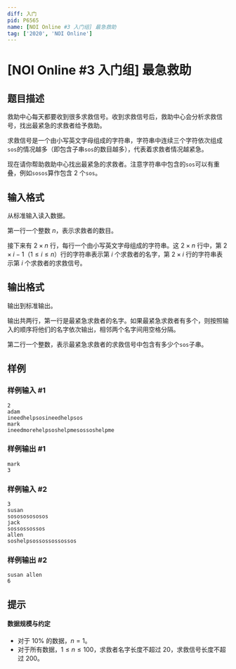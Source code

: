 ```yaml
---
diff: 入门
pid: P6565
name: [NOI Online #3 入门组] 最急救助
tag: ['2020', 'NOI Online']
---
```

# [NOI Online #3 入门组] 最急救助
## 题目描述

救助中心每天都要收到很多求救信号。收到求救信号后，救助中心会分析求救信号，找出最紧急的求救者给予救助。

求救信号是一个由小写英文字母组成的字符串，字符串中连续三个字符依次组成`sos`的情况越多（即包含子串`sos`的数目越多），代表着求救者情况越紧急。

现在请你帮助救助中心找出最紧急的求救者。注意字符串中包含的`sos`可以有重叠，例如`sosos`算作包含 $2$ 个`sos`。
## 输入格式

从标准输入读入数据。

第一行一个整数 $n$，表示求救者的数目。

接下来有 $2\times n$ 行，每行一个由小写英文字母组成的字符串。这 $2\times n$ 行中，第 $2\times i-1$（$1\le i\le n$）行的字符串表示第 $i$ 个求救者的名字，第 $2\times i$ 行的字符串表示第 $i$ 个求救者的求救信号。
## 输出格式

输出到标准输出。

输出共两行，第一行是最紧急求救者的名字。如果最紧急求救者有多个，则按照输入的顺序将他们的名字依次输出，相邻两个名字间用空格分隔。

第二行一个整数，表示最紧急求救者的求救信号中包含有多少个`sos`子串。
## 样例

### 样例输入 #1
```
2
adam
ineedhelpsosineedhelpsos
mark
ineedmorehelpsoshelpmesossoshelpme
```
### 样例输出 #1
```
mark
3
```
### 样例输入 #2
```
3
susan
sosososososos
jack
sossossossos
allen
soshelpsossossossossos
```
### 样例输出 #2
```
susan allen
6
```
## 提示

#### 数据规模与约定

- 对于 $10\%$ 的数据，$n=1$。
- 对于所有数据，$1 \leq n\le 100$，求救者名字长度不超过 $20$，求救信号长度不超过 $200$。



